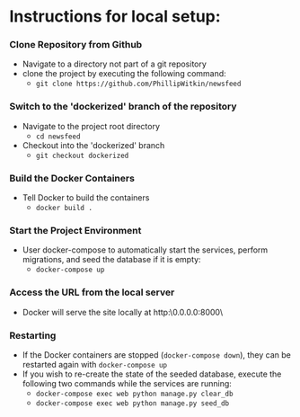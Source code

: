 # Instructions for local setup:

### Clone Repository from Github 
  * Navigate to a directory not part of a git repository
  * clone the project by executing the following command:
    * `git clone https://github.com/PhillipWitkin/newsfeed`

### Switch to the 'dockerized' branch of the repository
  * Navigate to the project root directory
    * `cd newsfeed`
  * Checkout into the 'dockerized' branch 
    * `git checkout dockerized`

### Build the Docker Containers
  * Tell Docker to build the containers
    * `docker build .`

### Start the Project Environment
  * User docker-compose to automatically start the services, perform migrations, and seed the database if it is empty: 
    * `docker-compose up`

### Access the URL from the local server
  * Docker will serve the site locally at http:\\0.0.0.0:8000\ 
  
### Restarting 
  * If the Docker containers are stopped (`docker-compose down`), they can be restarted again with `docker-compose up`
  * If you wish to re-create the state of the seeded database, execute the following two commands while the services are running:
    * `docker-compose exec web python manage.py clear_db`
    * `docker-compose exec web python manage.py seed_db`
    
